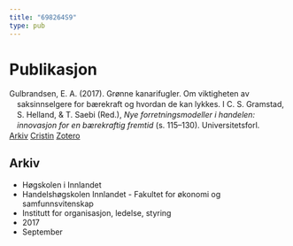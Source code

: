 ```yaml
---
title: "698264S9"
type: pub
---
```

<h1>Publikasjon</h1>
<article id="csl-bib-container-698264S9" class="csl-bib-container">
  <div class="csl-bib-body" style="line-height: 1.35; padding-left: 1em; text-indent:-1em;">
  <div class="csl-entry">Gulbrandsen, E. A. (2017). Gr&#xF8;nne kanarifugler. Om viktigheten av saksinnselgere for b&#xE6;rekraft og hvordan de kan lykkes. I C. S. Gramstad, S. Helland, &amp; T. Saebi (Red.), <i>Nye forretningsmodeller i handelen: innovasjon for en b&#xE6;rekraftig fremtid</i> (s. 115&#x2013;130). Universitetsforl.</div>
</div>
  <div class="csl-bib-buttons">
    <a href="#taxonomy-article-698264S9" class="csl-bib-button">Arkiv</a>
    <a href="https://app.cristin.no/results/show.jsf?id=1497546" alt="Cristin URL" class="csl-bib-button">Cristin</a>
    <a href="http://zotero.org/groups/5402882/items/698264S9" alt="Zotero URL" class="csl-bib-button">Zotero</a>
  </div>
  <div id="csl-bib-meta-container-698264S9"></div>
</article>
<div id="csl-bib-meta-698264S9" class="csl-bib-meta">
  <article id="taxonomy-article-698264S9" class="taxonomy-article">
    <h1>Arkiv</h1>
    <ul>
      <li>Høgskolen i Innlandet</li>
      <li>Handelshøgskolen Innlandet - Fakultet for økonomi og samfunnsvitenskap</li>
      <li>Institutt for organisasjon, ledelse, styring</li>
      <li>2017</li>
      <li>September</li>
    </ul>
  </article>
</div>
